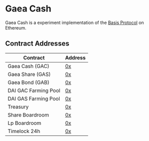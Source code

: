 # Gaea Cash

Gaea Cash is a experiment implementation of the [Basis Protocol](basis.io) on Ethereum. 

## Contract Addresses
| Contract  | Address |
| ------------- | ------------- |
| Gaea Cash (GAC) | [0x](https://etherscan.io/token/0x) |
| Gaea Share (GAS) | [0x](https://etherscan.io/token/0x) |
| Gaea Bond (GAB) | [0x](https://etherscan.io/token/0x) |
| DAI GAC Farming Pool | [0x](https://etherscan.io/address/0x#code) |
| DAI GAS Farming Pool | [0x](https://etherscan.io/address/0x#code) |
| Treasury | [0x](https://etherscan.io/address/0x#code) |
| Share Boardroom | [0x](https://etherscan.io/address/0x#code) |
| Lp Boardroom | [0x](https://etherscan.io/address/0x#code) |
| Timelock 24h | [0x](https://etherscan.io/address/0x#code) |
